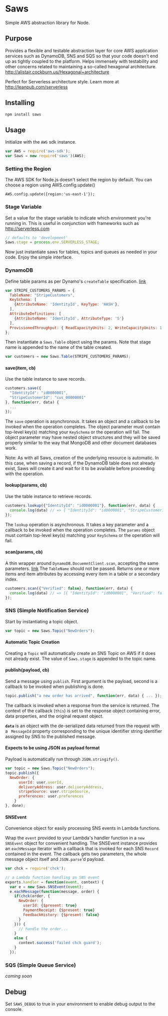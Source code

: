 # Saws

Simple AWS abstraction library for Node.

## Purpose

Provides a flexible and testable abstraction layer for core AWS application services such as DynamoDB, SNS and SQS so that your code doesn't end up as tightly coupled to the platform. Helps immensely with testability and other concerns related to maintaining a so-called hexagonal architecture. <http://alistair.cockburn.us/Hexagonal+architecture>

Perfect for Serverless architecture style. Learn more at <http://leanpub.com/serverless>

## Installing

```sh
npm install saws
```

## Usage

Initialize with the `AWS` sdk instance.

```javascript
var AWS = require('aws-sdk');
var Saws = new require('saws')(AWS);
```

### Setting the Region
The AWS SDK for Node.js doesn't select the region by default. You can choose a region using AWS.config.update()

```
AWS.config.update({region:'us-east-1'});
```

### Stage Variable

Set a value for the stage variable to indicate which environment you're running in. This is useful in conjunction with frameworks such as <http://serverless.com>

```javascript
// defaults to 'development'
Saws.stage = process.env.SERVERLESS_STAGE;
```

Now just instantiate saws for tables, topics and queues as needed in your code. Enjoy the simple interface.

### DynamoDB

Define table params as per Dynamo's `createTable` specification. [link](http://docs.aws.amazon.com/AWSJavaScriptSDK/latest/AWS/DynamoDB.html#createTable-property)

```javascript
var STRIPE_CUSTOMERS_PARAMS = {
  TableName: "StripeCustomers",
  KeySchema: [
    {AttributeName: 'IdentityId', KeyType: 'HASH'},
  ],
  AttributeDefinitions: [
    {AttributeName: 'IdentityId', AttributeType: 'S'}
  ],
  ProvisionedThroughput: { ReadCapacityUnits: 2, WriteCapacityUnits: 1 }
};
```

Then instantiate a `Saws.Table` object using the params. Note that stage name is appended to the name of the table created.

```javascript
var customers = new Saws.Table(STRIPE_CUSTOMERS_PARAMS);
```

#### save(item, cb)

Use the table instance to save records.

```javascript
customers.save({
  "IdentityId": "id0000001",
  "StripeCustomerId": "cus_00000001"
}, function(err, data) {
  ...
});
```

The `save` operation is asynchronous. It takes an object and a callback to be invoked when the operation completes. The object parameter must contain top-level key(s) matching your `KeySchema` or the operation will fail. The object parameter may have nested object structures and they will be saved properly similar to the way that MongoDB and other document databases work.

Note: As with all Saws, creation of the underlying resource is automatic. In this case, when saving a record, if the DynamoDB table does not already exist, Saws will create it and wait for it to be available before proceeding with the operation.

#### lookup(params, cb)

Use the table instance to retrieve records.

```javascript
customers.lookup({"IdentityId": "id0000001"}, function(err, data) {
  console.log(data) // => { "IdentityId": "id0000001", "StripeCustomerId": "cus_00000001" },
});
```

The `lookup` operation is asynchronous. It takes a key parameter and a callback to be invoked when the operation completes. The `params` object must contain top-level key(s) matching your `KeySchema` or the operation will fail.

#### scan(params, cb)

A thin wrapper around `DynamoDB.DocuemntClient.scan`, accepting the same parameters. [link](https://docs.aws.amazon.com/AWSJavaScriptSDK/latest/AWS/DynamoDB/DocumentClient.html#scan-property)
The `TableName` should not be passed.
Returns one or more items and item attributes by accessing every item in a table or a secondary index.

```javascript
customers.scan({"Verified": false}, function(err, data) {
  console.log(data) // => [{ "IdentityId": "id0000001", "Verified": false}, { "IdentityId": "id0000004", "Verified": false}]
});
```

### SNS (Simple Notification Service)

Start by instantiating a topic object.

```javascript
var topic = new Saws.Topic("NewOrders");
```

#### Automatic Topic Creation

Creating a `Topic` will automatically create an SNS Topic on AWS if it does not already exist. The value of `Saws.stage` is appended to the topic name.

#### publish(payload, cb)

Send a message using `publish`. First argument is the payload, second is a callback to be invoked when publishing is done.

```javascript
topic.publish("a new order has arrived", function(err, data) { ... });
```

The callback is invoked when a response from the service is returned.  The context of the callback (`this`) is set to the response object containing error, data properties, and the original request object.

**`data`** is an object with the de-serialized data returned from the request with a ` MessageId` property corresponding to the unique identifier string identifier assigned by SNS to the published message.

#### Expects to be using JSON as payload format

Payload is automatically run through `JSON.stringify()`.

```javascript
var topic = new Saws.Topic("NewOrders");
topic.publish({
  NewOrder: {
      userId: user.userId,
      deliveryAddress: user.deliveryAddress,
      stripeSource: user.stripeSource,
      preferences: user.preferences
    }
}, done);
```

#### SNSEvent

Convenience object for easily processing SNS events in Lambda functions.

Wrap the `event` provided to your Lambda's handler function in a `new SNSEvent` object for convenient handling. The SNSEvent instance provides an `eachMessage` iterator with a callback that is invoked for each SNS `Record` contained in the event. The callback gets two parameters, the whole message object itself and `JSON.parse`'d payload.

```javascript
var chck = require('chck');

// a Lambda function handling an SNS event
exports.handler = function(event, context) {
  var e = new Saws.SNSEvent(event);
  e.eachMessage(function(message, order) {
    if(chck(order, {
      NewOrder: {
        userId: {$present: true}
        PaymentReceipt: {$present: true}
        FeedbackHistory: {$present: false}
      }
    })) {
      // handle the order...
    }
    else {
      context.success('failed chck guard');
    }
  });
```

### SQS (Simple Queue Service)

_coming soon_

## Debug

Set `SAWS_DEBUG` to true in your environment to enable debug output to the console.
